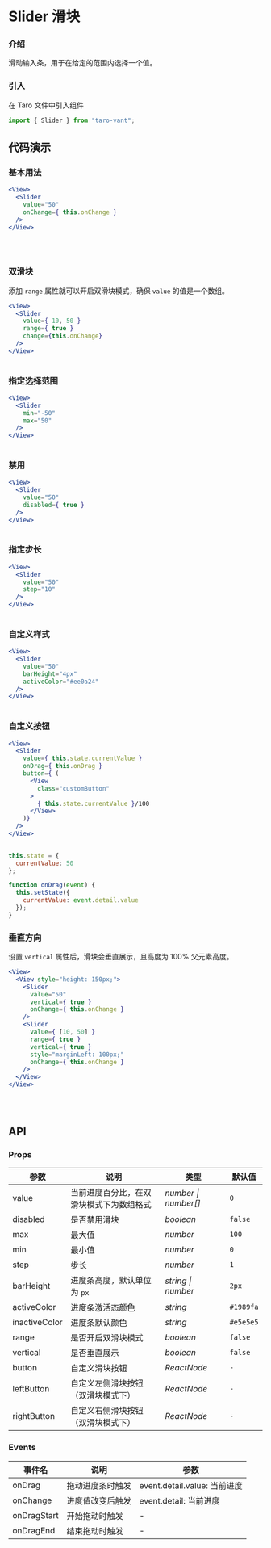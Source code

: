 # Slider 滑块

### 介绍

滑动输入条，用于在给定的范围内选择一个值。

### 引入

在 Taro 文件中引入组件

```js
import { Slider } from "taro-vant"; 
```

## 代码演示

### 基本用法

```jsx
<View>
  <Slider
    value="50"
    onChange={ this.onChange }
  />
</View>
 
```

```js
 
```

### 双滑块

添加 `range` 属性就可以开启双滑块模式，确保 `value` 的值是一个数组。

```jsx
<View>
  <Slider
    value={ 10, 50 }
    range={ true }
    change={this.onChange}
  />
</View>
 
```


### 指定选择范围

```jsx
<View>
  <Slider
    min="-50"
    max="50"
  />
</View>
 
```

### 禁用

```jsx
<View>
  <Slider
    value="50"
    disabled={ true }
  />
</View>
 
```

### 指定步长

```jsx
<View>
  <Slider
    value="50"
    step="10"
  />
</View>
 
```

### 自定义样式

```jsx
<View>
  <Slider
    value="50"
    barHeight="4px"
    activeColor="#ee0a24"
  />
</View>
 
```

### 自定义按钮

```jsx
<View>
  <Slider
    value={ this.state.currentValue }
    onDrag={ this.onDrag }
    button={ (
      <View
        class="customButton"
      >
        { this.state.currentValue }/100
      </View>
    )}
  />
</View>
 
```

```js
this.state = {
  currentValue: 50
};

function onDrag(event) {
  this.setState({
    currentValue: event.detail.value
  });
} 
```

### 垂直方向

设置 `vertical` 属性后，滑块会垂直展示，且高度为 100% 父元素高度。

```jsx
<View>
  <View style="height: 150px;">
    <Slider
      value="50"
      vertical={ true }
      onChange={ this.onChange }
    />
    <Slider
      value={ [10, 50] }
      range={ true }
      vertical={ true }
      style="marginLeft: 100px;"
      onChange={ this.onChange }
    />
  </View>
</View>
 
```

```js
 
```

## API

### Props

|  参数  | 说明 | 类型 | 默认值 |
| --- | --- | --- | --- |
|  value  | 当前进度百分比，在双滑块模式下为数组格式 | _number \| number[]_ | `0` |
|  disabled  | 是否禁用滑块 | _boolean_ | `false` |
|  max  | 最大值 | _number_ | `100` |
|  min  | 最小值 | _number_ | `0` |
|  step  | 步长 | _number_ | `1` |
|  barHeight  | 进度条高度，默认单位为 `px` | _string \| number_ | `2px` |
|  activeColor  | 进度条激活态颜色 | _string_ | `#1989fa` |
|  inactiveColor  | 进度条默认颜色 | _string_ | `#e5e5e5` |
|  range | 是否开启双滑块模式 | _boolean_ | `false` |
|  vertical | 是否垂直展示 | _boolean_ | `false` |
|  button   | 自定义滑块按钮 | _ReactNode_ | `-` |
|  leftButton | 自定义左侧滑块按钮（双滑块模式下） | _ReactNode_ | `-` |
|  rightButton | 自定义右侧滑块按钮 （双滑块模式下） | _ReactNode_ | `-` |
### Events

|  事件名           | 说明             | 参数                         |
| --------------- | ---------------- | ---------------------------- |
|  onDrag        | 拖动进度条时触发 | event.detail.value: 当前进度 |
|  onChange      | 进度值改变后触发 | event.detail: 当前进度       |
|  onDragStart  | 开始拖动时触发   | -                            |
|  onDragEnd    | 结束拖动时触发   | -                            |
